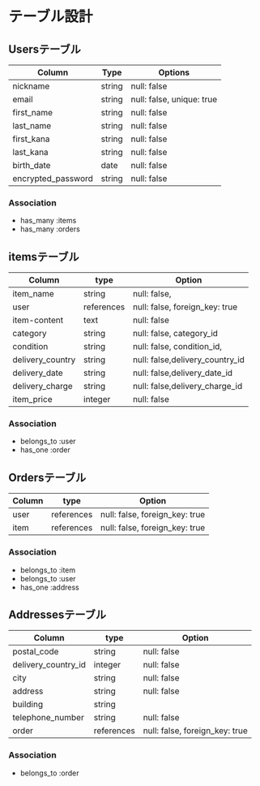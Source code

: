 # テーブル設計

## Usersテーブル

| Column                   | Type    | Options                    |
| ------------------------ | ------- | -------------------------- |
| nickname                 | string  | null: false                |
| email                    | string  | null: false, unique: true  |
| first_name               | string  | null: false                |漢字
| last_name                | string  | null: false                |漢字
| first_kana               | string  | null: false                |カナ
| last_kana                | string  | null: false                |カナ
| birth_date               | date    | null: false                |
| encrypted_password       | string  | null: false                |

### Association
- has_many :items
- has_many :orders


## itemsテーブル

| Column          | type        | Option                         |
| --------------- | ----------- | -------------------------------|
| item_name       | string      | null: false,                   |
| user            | references  | null: false, foreign_key: true |
| item-content    | text        | null: false                    |
| category        | string      | null: false, category_id       |
| condition       | string      | null: false, condition_id,     |
| delivery_country| string      | null: false,delivery_country_id|
| delivery_date   | string      | null: false,delivery_date_id   |
| delivery_charge | string      | null: false,delivery_charge_id |
| item_price      | integer     | null: false                    |

### Association
- belongs_to :user
- has_one :order

## Ordersテーブル
| Column           | type        | Option                         |
| ---------------- | ----------- | -------------------------------|
| user             | references  | null: false, foreign_key: true |
| item             | references  | null: false, foreign_key: true |
### Association
- belongs_to :item
- belongs_to :user
- has_one :address



## Addressesテーブル

| Column              | type        | Option                         |
| ------------------- | ----------- | -------------------------------|
| postal_code         | string      | null: false                    |
| delivery_country_id | integer     | null: false                    |
| city                | string      | null: false                    |
| address             | string      | null: false                    |
| building            | string      |                                |
| telephone_number    | string      | null: false                    |
| order               | references  | null: false, foreign_key: true |


### Association
- belongs_to :order
